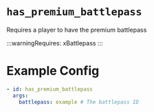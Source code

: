 # `has_premium_battlepass`

Requires a player to have the premium battlepass

:::warningRequires:
xBattlepass
:::
# Example Config
```yaml
- id: has_premium_battlepass
  args:
    battlepass: example # The battlepass ID
```
